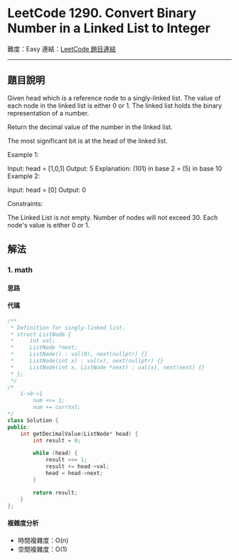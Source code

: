 # LeetCode 1290. Convert Binary Number in a Linked List to Integer

難度：Easy
連結：[LeetCode 題目連結](https://leetcode.com/problems/convert-binary-number-in-a-linked-list-to-integer/description/)

---

## 題目說明

Given head which is a reference node to a singly-linked list. The value of each node in the linked list is either 0 or 1. The linked list holds the binary representation of a number.

Return the decimal value of the number in the linked list.

The most significant bit is at the head of the linked list.

 

Example 1:


Input: head = [1,0,1]
Output: 5
Explanation: (101) in base 2 = (5) in base 10
Example 2:

Input: head = [0]
Output: 0
 

Constraints:

The Linked List is not empty.
Number of nodes will not exceed 30.
Each node's value is either 0 or 1.

## 解法
### 1. math
#### 思路



#### 代碼
```c++
/**
 * Definition for singly-linked list.
 * struct ListNode {
 *     int val;
 *     ListNode *next;
 *     ListNode() : val(0), next(nullptr) {}
 *     ListNode(int x) : val(x), next(nullptr) {}
 *     ListNode(int x, ListNode *next) : val(x), next(next) {}
 * };
 */
/*
    1->0->1
        num <<= 1;
        num += currVal;
*/
class Solution {
public:
    int getDecimalValue(ListNode* head) {
        int result = 0;

        while (head) {
            result <<= 1;
            result += head->val;
            head = head->next;
        }

        return result;
    }
};
```

#### 複雜度分析

- 時間複雜度：O(n)
- 空間複雜度：O(1)
